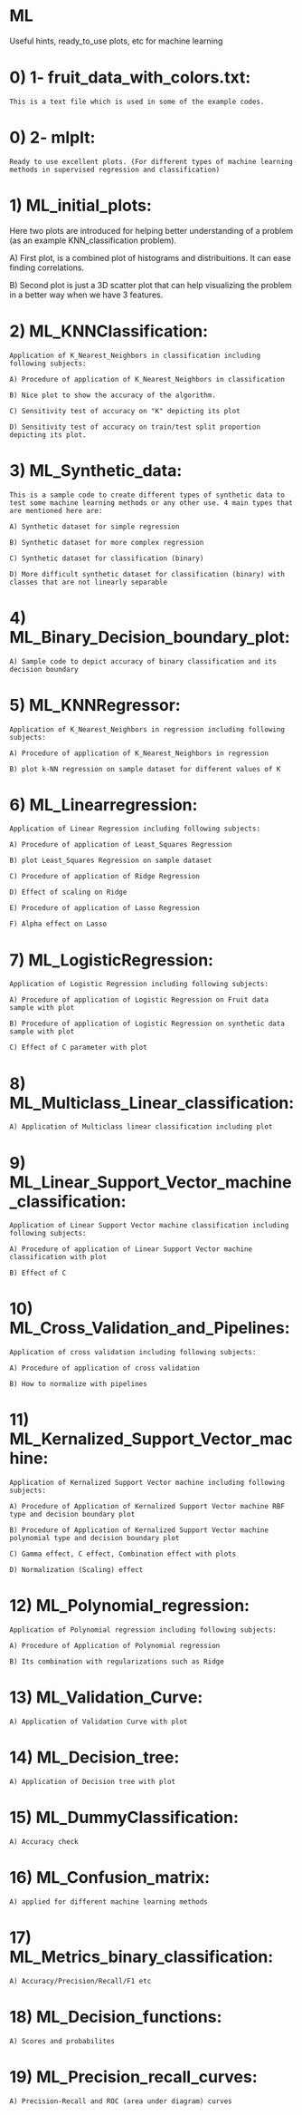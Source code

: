 # ML
Useful hints, ready_to_use plots, etc for machine learning

# 0) 1- fruit_data_with_colors.txt:

    This is a text file which is used in some of the example codes.

# 0) 2- mlplt:

    Ready to use excellent plots. (For different types of machine learning methods in supervised regression and classification)

# 1) ML_initial_plots:

   Here two plots are introduced for helping better understanding of a problem (as an example KNN_classification problem). 
   
   A) First plot, is a combined plot of histograms and distribuitions. It can ease finding correlations. 
   
   B) Second plot is just a 3D scatter plot that can help visualizing the problem in a better way when we have 3 features.
 
# 2) ML_KNNClassification: 

    Application of K_Nearest_Neighbors in classification including following subjects:
    
    A) Procedure of application of K_Nearest_Neighbors in classification
    
    B) Nice plot to show the accuracy of the algorithm. 
    
    C) Sensitivity test of accuracy on "K" depicting its plot
    
    D) Sensitivity test of accuracy on train/test split proportion depicting its plot.
    
    
# 3) ML_Synthetic_data:

    This is a sample code to create different types of synthetic data to test some machine learning methods or any other use. 4 main types that are mentioned here are:

    A) Synthetic dataset for simple regression
    
    B) Synthetic dataset for more complex regression
    
    C) Synthetic dataset for classification (binary)
    
    D) More difficult synthetic dataset for classification (binary) with classes that are not linearly separable

# 4) ML_Binary_Decision_boundary_plot:

    A) Sample code to depict accuracy of binary classification and its decision boundary

# 5) ML_KNNRegressor:

    Application of K_Nearest_Neighbors in regression including following subjects:
    
    A) Procedure of application of K_Nearest_Neighbors in regression
    
    B) plot k-NN regression on sample dataset for different values of K

# 6) ML_Linearregression:

    Application of Linear Regression including following subjects:
    
    A) Procedure of application of Least_Squares Regression 
    
    B) plot Least_Squares Regression on sample dataset
    
    C) Procedure of application of Ridge Regression
    
    D) Effect of scaling on Ridge
    
    E) Procedure of application of Lasso Regression
    
    F) Alpha effect on Lasso
    
# 7) ML_LogisticRegression:

    Application of Logistic Regression including following subjects:
    
    A) Procedure of application of Logistic Regression on Fruit data sample with plot
    
    B) Procedure of application of Logistic Regression on synthetic data sample with plot
    
    C) Effect of C parameter with plot

# 8) ML_Multiclass_Linear_classification:
    
    A) Application of Multiclass linear classification including plot
    
# 9) ML_Linear_Support_Vector_machine_classification:

    Application of Linear Support Vector machine classification including following subjects:
    
    A) Procedure of application of Linear Support Vector machine classification with plot
    
    B) Effect of C
    
# 10) ML_Cross_Validation_and_Pipelines:

    Application of cross validation including following subjects:
    
    A) Procedure of application of cross validation
    
    B) How to normalize with pipelines
    
# 11) ML_Kernalized_Support_Vector_machine:

    Application of Kernalized Support Vector machine including following subjects:
    
    A) Procedure of Application of Kernalized Support Vector machine RBF type and decision boundary plot
    
    B) Procedure of Application of Kernalized Support Vector machine polynomial type and decision boundary plot
    
    C) Gamma effect, C effect, Combination effect with plots
    
    D) Normalization (Scaling) effect

# 12) ML_Polynomial_regression:

    Application of Polynomial regression including following subjects:
    
    A) Procedure of Application of Polynomial regression
    
    B) Its combination with regularizations such as Ridge
    
# 13) ML_Validation_Curve:

    A) Application of Validation Curve with plot
    
# 14) ML_Decision_tree:

    A) Application of Decision tree with plot

# 15) ML_DummyClassification:

    A) Accuracy check 

# 16) ML_Confusion_matrix:

    A) applied for different machine learning methods
    
# 17) ML_Metrics_binary_classification:

    A) Accuracy/Precision/Recall/F1 etc 
    
# 18) ML_Decision_functions:

    A) Scores and probabilites 

# 19) ML_Precision_recall_curves:

    A) Precision-Recall and ROC (area under diagram) curves
